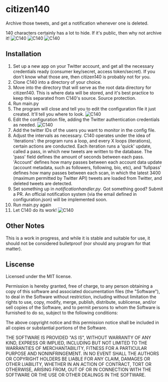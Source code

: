 # citizen140
Archive those tweets, and get a notification whenever one is deleted.

140 characters certainly has a lot to hide. If it's public, then why not archive it!
![C140](https://i.imgur.com/x9DuImc.png)
![C140](https://i.imgur.com/DAP6pDQ.png)
![C140](https://i.imgur.com/mouapsS.png)

## Installation
1. Set up a new app on your Twitter account, and get all the necessary credentials ready (consumer key/secret, access token/secret). If you don't know what those are, then citizen140 is probably not for you.
2. Clone C140 into a directory of your choice.
3. Move into the directory that will serve as the root data directory for citizen140. This is where data will be stored, and it's best practice to keep this separated from C140's source. Source protection.
4. Run main.py
5. The program will close and tell you to edit the configuration file it just created. It'll tell you where to look. ![C140](https://i.imgur.com/MQKWfmV.png)
6. Edit the configuration file, adding the Twitter authentication credentials as needed. ![C140](https://i.imgur.com/nGq7s6Y.png)
7. Add the twitter IDs of the users you want to monitor in the config file.
8. Adjust the intervals as necessary. C140 operates under the idea of 'iterations': the program runs a loop, and every X loops (iterations), certain actions are conducted. Each iteration runs a 'quick' update, called a pass, in which new tweets are written to the database. The 'pass' field defines the amount of seconds between each pass. 'Account' defines how many passes between each account data update (account metadata, such as followers, following, bio, etc), and 'fullpass' defines how many passes between each scan, in which the latest 3400 (maximum permitted by Twitter API) tweets are loaded from Twitter, and deleted tweets are detected.
9. Set something up in *notificationhandler.py*. Got something good? Submit a PR. An official notification system (via the email defined in configuration.json) will be implemented soon.
10. Run main.py again
11. Let C140 do its work! ![C140](https://i.imgur.com/x9DuImc.png)

## Other Notes
This is a work in progress, and while it is stable and suitable for use, it should not be considered bulletproof (nor should any program for that matter).

## Liscense
Licensed under the MIT license.

Permission is hereby granted, free of charge, to any person obtaining a copy of this software and associated documentation files (the "Software"), to deal in the Software without restriction, including without limitation the rights to use, copy, modify, merge, publish, distribute, sublicense, and/or sell copies of the Software, and to permit persons to whom the Software is furnished to do so, subject to the following conditions:

The above copyright notice and this permission notice shall be included in all copies or substantial portions of the Software.

THE SOFTWARE IS PROVIDED "AS IS", WITHOUT WARRANTY OF ANY KIND, EXPRESS OR IMPLIED, INCLUDING BUT NOT LIMITED TO THE WARRANTIES OF MERCHANTABILITY, FITNESS FOR A PARTICULAR PURPOSE AND NONINFRINGEMENT. IN NO EVENT SHALL THE AUTHORS OR COPYRIGHT HOLDERS BE LIABLE FOR ANY CLAIM, DAMAGES OR OTHER LIABILITY, WHETHER IN AN ACTION OF CONTRACT, TORT OR OTHERWISE, ARISING FROM, OUT OF OR IN CONNECTION WITH THE SOFTWARE OR THE USE OR OTHER DEALINGS IN THE SOFTWARE.
